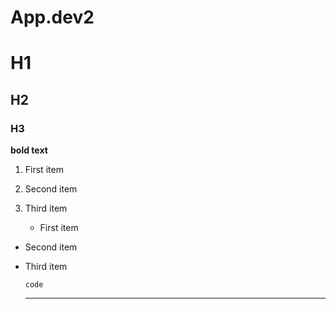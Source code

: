 # App.dev2

# H1
## H2
### H3

**bold text**

1. First item
2. Second item
3. Third item

   - First item
- Second item
- Third item

  `code`

  ---
